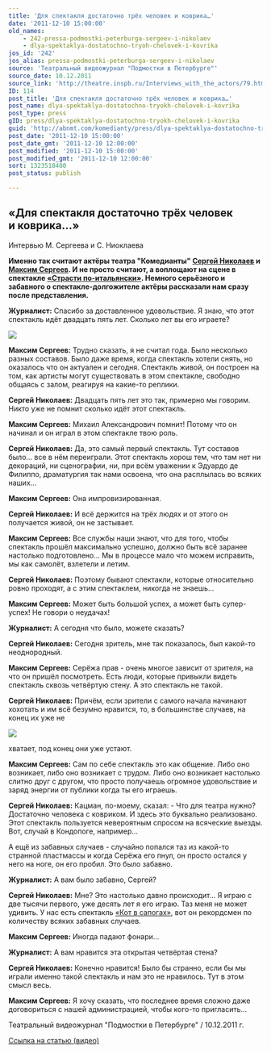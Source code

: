 ```yaml
---
title: 'Для спектакля достаточно трёх человек и коврика…'
date: '2011-12-10 15:00:00'
old_names:
    - 242-pressa-podmostki-peterburga-sergeev-i-nikolaev
    - dlya-spektaklya-dostatochno-tryoh-chelovek-i-kovrika
jos_id: '242'
jos_alias: pressa-podmostki-peterburga-sergeev-i-nikolaev
source: 'Театральный видеожурнал "Подмостки в Петербурге"'
source_date: 10.12.2011
source_link: 'http://theatre.inspb.ru/Interviews_with_the_actors/79.html'
ID: 114
post_title: 'Для спектакля достаточно трёх человек и коврика…'
post_name: dlya-spektaklya-dostatochno-tryokh-chelovek-i-kovrika
post_type: press
gID: press/dlya-spektaklya-dostatochno-tryokh-chelovek-i-kovrika
guid: 'http://abnmt.com/komedianty/press/dlya-spektaklya-dostatochno-tryokh-chelovek-i-kovrika'
post_date: '2011-12-10 15:00:00'
post_date_gmt: '2011-12-10 12:00:00'
post_modified: '2011-12-10 15:00:00'
post_modified_gmt: '2011-12-10 12:00:00'
sort: 1323518400
post_status: publish

---
```


## «Для спектакля достаточно трёх человек и коврика…»

Интервью М. Сергеева и С. Ниоклаева

**Именно так считают актёры театра "Комедианты" [Сергей Николаев][0] и [Максим Сергеев][1]. И не просто считают, а воплощают на сцене в спектакле [«Страсти по-итальянски»][2]. Немного серьёзного и забавного о спектакле-долгожителе актёры рассказали нам сразу после представления.**

**Журналист:** Спасибо за доставленное удовольствие. Я знаю, что этот спектакль идёт двадцать пять лет. Сколько лет вы его играете?

[
![](../../person/maksim-sergeev/portrait.jpg)
][1]

**Максим Сергеев:** Трудно сказать, я не считал года. Было несколько разных составов. Было даже время, когда спектакль хотели снять, но оказалось что он актуален и сегодня. Спектакль живой, он построен на том, как артисты могут существовать в этом спектакле, свободно общаясь с залом, реагируя на какие-то реплики.

**Сергей Николаев:** Двадцать пять лет это так, примерно мы говорим. Никто уже не помнит сколько идёт этот спектакль.

**Максим Сергеев:** Михаил Александрович помнит! Потому что он начинал и он играл в этом спектакле твою роль.

**Сергей Николаев:** Да, это самый первый спектакль. Тут составов было... все в нём переиграли. Этот спектакль хорош тем, что там нет ни декораций, ни сценографии, ни, при всём уважении к Эдуардо де Филиппо, драматургия так нами освоена, что она расплылась во всяких наших...

**Максим Сергеев:** Она импровизированная.

**Сергей Николаев:** И всё держится на трёх людях и от этого он получается живой, он не застывает.

**Максим Сергеев:** Все службы наши знают, что для того, чтобы спектакль прошёл максимально успешно, должно быть всё заранее настолько подготовлено... Мы в процессе мало что можем исправить, мы как самолёт, взлетели и летим.

**Сергей Николаев:** Поэтому бывают спектакли, которые относительно ровно проходят, а с этим спектаклем, никогда не знаешь...

**Максим Сергеев:** Может быть большой успех, а может быть супер-успех! Не говори о неудачах!

**Журналист:** А сегодня что было, можете сказать?

**Сергей Николаев:** Сегодня зритель, мне так показалось, был какой-то неоднородный.

**Максим Сергеев:** Серёжа прав - очень многое зависит от зрителя, на что он пришёл посмотреть. Есть люди, которые привыкли видеть спектакль сквозь четвёртую стену. А это спектакль не такой.

**Сергей Николаев:** Причём, если зрители с самого начала начинают хохотать и им всё безумно нравится, то, в большинстве случаев, на конец их уже не

[
![](../../person/sergei-nikolaev/portrait.jpg)
][0]

хватает, под конец они уже устают.

**Максим Сергеев:** Сам по себе спектакль это как общение. Либо оно возникает, либо оно возникает с трудом. Либо оно возникает настолько слитно друг с другом, что просто получаешь огромное удовольствие и заряд энергии от публики когда ты его играешь.

**Сергей Николаев:** Кацман, по-моему, сказал: - Что для театра нужно? Достаточно человека с ковриком. И здесь это буквально реализовано. Этот спектакль пользуется невероятным спросом на всяческие выезды. Вот, случай в Кондопоге, например...

А ещё из забавных случаев - случайно попался таз из какой-то странной пластмассы и когда Серёжа его пнул, он просто остался у него на ноге, он его пробил. Это было забавно.

**Журналист:** А вам было забавно, Сергей?

**Сергей Николаев:** Мне? Это настолько давно происходит... Я играю с две тысячи первого, уже десять лет я его играю. Таз меня не может удивить. У нас есть спектакль [«Кот в сапогах»][3], вот он рекордсмен по количеству всяких забавных случаев.

**Максим Сергеев:** Иногда падают фонари...

**Журналист:** А вам нравится эта открытая четвёртая стена?

**Сергей Николаев:** Конечно нравится! Было бы странно, если бы мы играли именно такой спектакль и нам это не нравилось. Тут в этом смысл весь.

**Максим Сергеев:** Я хочу сказать, что последнее время сложно даже договориться с нашей администрацией, чтобы кого-то пригласить...

Театральный видеожурнал "Подмостки в Петербурге" / 10.12.2011 г.

[Ссылка на статью (видео)][4]

[0]: ../../person/sergei-nikolaev "Сергей Николаев"
[1]: ../../person/maksim-sergeev "Максим Сергеев"
[2]: ../../performance/strasti-po-italyanski "Страсти по-итальянски"
[3]: ../../performance/kot-v-sapogakh "Кот в сапогах"
[4]: http://theatre.inspb.ru/Interviews_with_the_actors/79.html